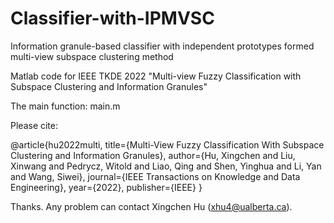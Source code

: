 # Classifier-with-IPMVSC

Information granule-based classifier with independent prototypes formed multi-view subspace clustering method 

Matlab code for IEEE TKDE 2022 "Multi-view Fuzzy Classification with Subspace Clustering and Information Granules"

The main function: main.m

Please cite:

@article{hu2022multi,
  title={Multi-View Fuzzy Classification With Subspace Clustering and Information Granules},
  author={Hu, Xingchen and Liu, Xinwang and Pedrycz, Witold and Liao, Qing and Shen, Yinghua and Li, Yan and Wang, Siwei},
  journal={IEEE Transactions on Knowledge and Data Engineering},
  year={2022},
  publisher={IEEE}
}

Thanks. Any problem can contact Xingchen Hu (xhu4@ualberta.ca).
